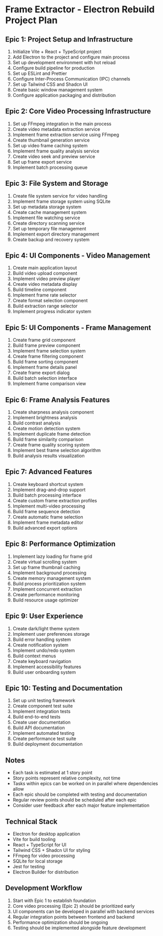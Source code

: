 # Frame Extractor - Electron Rebuild Project Plan

## Epic 1: Project Setup and Infrastructure
1. Initialize Vite + React + TypeScript project
2. Add Electron to the project and configure main process
3. Set up development environment with hot reload
4. Configure build pipeline for production
5. Set up ESLint and Prettier
6. Configure Inter-Process Communication (IPC) channels
7. Set up Tailwind CSS and Shadcn UI
8. Create basic window management system
9. Configure application packaging and distribution

## Epic 2: Core Video Processing Infrastructure
1. Set up FFmpeg integration in the main process
2. Create video metadata extraction service
3. Implement frame extraction service using FFmpeg
4. Create thumbnail generation service
5. Set up video frame caching system
6. Implement frame quality analysis service
7. Create video seek and preview service
8. Set up frame export service
9. Implement batch processing queue

## Epic 3: File System and Storage
1. Create file system service for video handling
2. Implement frame storage system using SQLite
3. Set up metadata storage system
4. Create cache management system
5. Implement file watching service
6. Create directory scanning service
7. Set up temporary file management
8. Implement export directory management
9. Create backup and recovery system

## Epic 4: UI Components - Video Management
1. Create main application layout
2. Build video upload component
3. Implement video preview player
4. Create video metadata display
5. Build timeline component
6. Implement frame rate selector
7. Create format selection component
8. Build extraction range selector
9. Implement progress indicator system

## Epic 5: UI Components - Frame Management
1. Create frame grid component
2. Build frame preview component
3. Implement frame selection system
4. Create frame filtering component
5. Build frame sorting component
6. Implement frame details panel
7. Create frame export dialog
8. Build batch selection interface
9. Implement frame comparison view

## Epic 6: Frame Analysis Features
1. Create sharpness analysis component
2. Implement brightness analysis
3. Build contrast analysis
4. Create motion detection system
5. Implement duplicate frame detection
6. Build frame similarity comparison
7. Create frame quality scoring system
8. Implement best frame selection algorithm
9. Build analysis results visualization

## Epic 7: Advanced Features
1. Create keyboard shortcut system
2. Implement drag-and-drop support
3. Build batch processing interface
4. Create custom frame extraction profiles
5. Implement multi-video processing
6. Build frame sequence detection
7. Create automatic frame selection
8. Implement frame metadata editor
9. Build advanced export options

## Epic 8: Performance Optimization
1. Implement lazy loading for frame grid
2. Create virtual scrolling system
3. Set up frame thumbnail caching
4. Implement background processing
5. Create memory management system
6. Build process prioritization system
7. Implement concurrent extraction
8. Create performance monitoring
9. Build resource usage optimizer

## Epic 9: User Experience
1. Create dark/light theme system
2. Implement user preferences storage
3. Build error handling system
4. Create notification system
5. Implement undo/redo system
6. Build context menus
7. Create keyboard navigation
8. Implement accessibility features
9. Build user onboarding system

## Epic 10: Testing and Documentation
1. Set up unit testing framework
2. Create component test suite
3. Implement integration tests
4. Build end-to-end tests
5. Create user documentation
6. Build API documentation
7. Implement automated testing
8. Create performance test suite
9. Build deployment documentation

## Notes
- Each task is estimated at 1 story point
- Story points represent relative complexity, not time
- Tasks within epics can be worked on in parallel where dependencies allow
- Each epic should be completed with testing and documentation
- Regular review points should be scheduled after each epic
- Consider user feedback after each major feature implementation

## Technical Stack
- Electron for desktop application
- Vite for build tooling
- React + TypeScript for UI
- Tailwind CSS + Shadcn UI for styling
- FFmpeg for video processing
- SQLite for local storage
- Jest for testing
- Electron Builder for distribution

## Development Workflow
1. Start with Epic 1 to establish foundation
2. Core video processing (Epic 2) should be prioritized early
3. UI components can be developed in parallel with backend services
4. Regular integration points between frontend and backend
5. Performance optimization should be ongoing
6. Testing should be implemented alongside feature development
